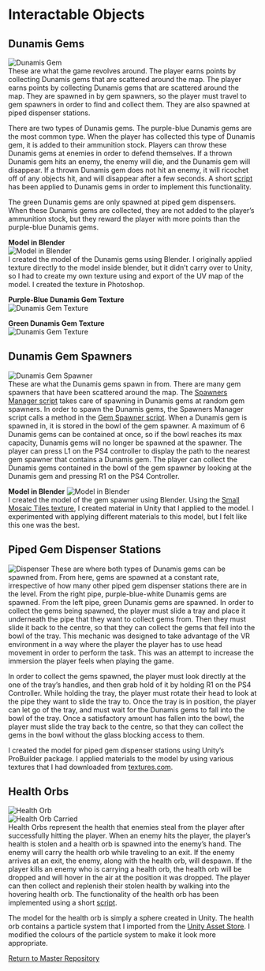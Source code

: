 # Interactable Objects

## Dunamis Gems
![Dunamis Gem](/Unity%20CE301/Capstone%20Project/Assets/Models/Dunamis_Gem_Texture_Example.png)   
These are what the game revolves around. The player earns points by collecting Dunamis gems that are scattered around the map. The player earns points by collecting Dunamis gems that are scattered around the map. They are spawned in by gem spawners, so the player must travel to gem spawners in order to find and collect them. They are also spawned at piped dispenser stations.   

There are two types of Dunamis gems. 
The purple-blue Dunamis gems are the most common type. When the player has collected this type of Dunamis gem, it is added to their ammunition stock. Players can throw these Dunamis gems at enemies in order to defend themselves. If a thrown Dunamis gem hits an enemy, the enemy will die, and the Dunamis gem will disappear. If a thrown Dunamis gem does not hit an enemy, it will ricochet off of any objects hit, and will disappear after a few seconds. A short [script](https://cseegit.essex.ac.uk/ce301_2020/ce301_craig_jamal/-/blob/master/Unity%20CE301/Capstone%20Project/Assets/Scripts/RockCube.cs) has been applied to Dunamis gems in order to implement this functionality.  

The green Dunamis gems are only spawned at piped gem dispensers. When these Dunamis gems are collected, they are not added to the player’s ammunition stock, but they reward the player with more points than the purple-blue Dunamis gems.   

**Model in Blender**   
![Model in Blender](Dunamis_V2_Small.png)   
I created the model of the Dunamis gems using Blender. I originally applied texture directly to the model inside blender, but it didn’t carry over to Unity, so I had to create my own texture using and export of the UV map of the model. I created the texture in Photoshop.   

**Purple-Blue Dunamis Gem Texture**   
![Dunamis Gem Texture](/Unity%20CE301/Capstone%20Project/Assets/Models/Dunamis%202%20UV%20Layout%20Coloured.png)   

**Green Dunamis Gem Texture**   
![Dunamis Gem Texture](/Unity%20CE301/Capstone%20Project/Assets/Models/Dunamis%202%20UV%20Layout%20Coloured%20Green.png)  


## Dunamis Gem Spawners
![Dunamis Gem Spawner](/Unity%20CE301/Capstone%20Project/Assets/Models/Textures/Small%20Mosaic%20Tiles/Texture_Example.png)   
These are what the Dunamis gems spawn in from. There are many gem spawners that have been scattered around the map. The [Spawners Manager script](https://cseegit.essex.ac.uk/ce301_2020/ce301_craig_jamal/-/blob/master/Unity%20CE301/Capstone%20Project/Assets/Scripts/SpawnersManager.cs) takes care of spawning in Dunamis gems at random gem spawners. In order to spawn the Dunamis gems, the Spawners Manager script calls a method in the [Gem Spawner script](https://cseegit.essex.ac.uk/ce301_2020/ce301_craig_jamal/-/blob/master/Unity%20CE301/Capstone%20Project/Assets/Scripts/RockSpawner.cs). When a Dunamis gem is spawned in, it is stored in the bowl of the gem spawner. A maximum of 6 Dunamis gems can be contained at once, so if the bowl reaches its max capacity, Dunamis gems will no longer be spawned at the spawner. The player can press L1 on the PS4 controller to display the path to the nearest gem spawner that contains a Dunamis gem. The player can collect the Dunamis gems contained in the bowl of the gem spawner by looking at the Dunamis gem and pressing R1 on the PS4 Controller. 

**Model in Blender**
![Model in Blender](Gem_Spawner_Blender_Small.png)   
I created the model of the gem spawner using Blender. Using the [Small Mosaic Tiles texture](https://cseegit.essex.ac.uk/ce301_2020/ce301_craig_jamal/-/tree/master/Unity%20CE301/Capstone%20Project/Assets/Models/Textures#small-mosaic-tiles), I created material in Unity that I applied to the model. I experimented with applying different materials to this model, but I felt like this one was the best.   

## Piped Gem Dispenser Stations
![Dispenser](Piped_Gem_Dispenser_Station.png)
These are where both types of Dunamis gems can be spawned from. From here, gems are spawned at a constant rate, irrespective of how many other piped gem dispenser stations there are in the level. From the right pipe, purple-blue-white Dunamis gems are spawned. From the left pipe, green Dunamis gems are spawned. In order to collect the gems being spawned, the player must slide a tray and place it underneath the pipe that they want to collect gems from. Then they must slide it back to the centre, so that they can collect the gems that fell into the bowl of the tray. This mechanic was designed to take advantage of the VR environment in a way where the player the player has to use head movement in order to perform the task. This was an attempt to increase the immersion the player feels when playing the game.   

In order to collect the gems spawned, the player must look directly at the one of the tray’s handles, and then grab hold of it by holding R1 on the PS4 Controller. While holding the tray, the player must rotate their head to look at the pipe they want to slide the tray to. Once the tray is in position, the player can let go of the tray, and must wait for the Dunamis gems to fall into the bowl of the tray. Once a satisfactory amount has fallen into the bowl, the player must slide the tray back to the centre, so that they can collect the gems in the bowl without the glass blocking access to them.   

I created the model for piped gem dispenser stations using Unity’s ProBuilder package. I applied materials to the model by using various textures that I had downloaded from [textures.com](https://www.textures.com/library).   


## Health Orbs
![Health Orb](Health_Orb.png)   
![Health Orb Carried](Health_Orb_Carried.png)   
Health Orbs represent the health that enemies steal from the player after successfully hitting the player. When an enemy hits the player, the player’s health is stolen and a health orb is spawned into the enemy’s hand. The enemy will carry the health orb while traveling to an exit. If the enemy arrives at an exit, the enemy, along with the health orb, will despawn. If the player kills an enemy who is carrying a health orb, the health orb will be dropped and will hover in the air at the position it was dropped. The player can then collect and replenish their stolen health by walking into the hovering health orb. The functionality of the health orb has been implemented using a short [script](https://cseegit.essex.ac.uk/ce301_2020/ce301_craig_jamal/-/blob/master/Unity%20CE301/Capstone%20Project/Assets/Scripts/HealthOrb.cs).    

The model for the health orb is simply a sphere created in Unity. The health orb contains a particle system that I imported from the [Unity Asset Store](https://assetstore.unity.com/packages/vfx/particles/fire-explosions/procedural-fire-141496). I modified the colours of the particle system to make it look more appropriate.   

[Return to Master Repository](https://cseegit.essex.ac.uk/ce301_2020/ce301_craig_jamal/-/tree/master)